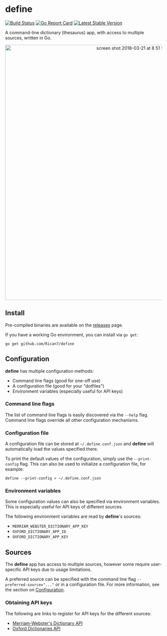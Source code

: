 # define

[![Build Status](https://travis-ci.org/Rican7/define.svg?branch=master)](https://travis-ci.org/Rican7/define)
[![Go Report Card](https://goreportcard.com/badge/github.com/Rican7/define)](https://goreportcard.com/report/github.com/Rican7/define)
[![Latest Stable Version](https://img.shields.io/github/release/Rican7/define.svg?style=flat)](https://github.com/Rican7/define/releases)

A command-line dictionary (thesaurus) app, with access to multiple sources, written in Go.

<p align="center">
    <img width="822" alt="screen shot 2018-03-21 at 8 51 54 pm" src="https://user-images.githubusercontent.com/742384/37749239-b1b2804e-2d4c-11e8-9e20-f14d1431bbaf.png">
</p>


## Install

Pre-compiled binaries are available on the [releases](https://github.com/Rican7/define/releases) page.

If you have a working Go environment, you can install via `go get`:

```shell
go get github.com/Rican7/define
```


## Configuration

**define** has multiple configuration methods:

- Command line flags (good for one-off use)
- A configuration file (good for your "dotfiles")
- Environment variables (especially useful for API keys)


### Command line flags

The list of command line flags is easily discovered via the `--help` flag. Command line flags override all other configuration mechanisms.

### Configuration file

A configuration file can be stored at `~/.define.conf.json` and **define** will automatically load the values specified there.

To print the default values of the configuration, simply use the `--print-config` flag. This can also be used to initialize a configuration file, for example:

```shell
define --print-config > ~/.define.conf.json
```

### Environment variables

Some configuration values can also be specified via environment variables. This is especially useful for API keys of different sources.

The following environment variables are read by **define**'s sources:

- `MERRIAM_WEBSTER_DICTIONARY_APP_KEY`
- `OXFORD_DICTIONARY_APP_ID`
- `OXFORD_DICTIONARY_APP_KEY`


## Sources

The **define** app has access to multiple sources, however some require user-specific API keys due to usage limitations.

A preferred source can be specified with the command line flag `--preferred-source="..."` or in a configuration file. For more information, see the section on [Configuration](#configuration).

### Obtaining API keys

The following are links to register for API keys for the different sources:

- [Merriam-Webster's Dictionary API](https://www.dictionaryapi.com/register/index.htm)
- [Oxford Dictionaries API](https://developer.oxforddictionaries.com/?tag=#plans)
